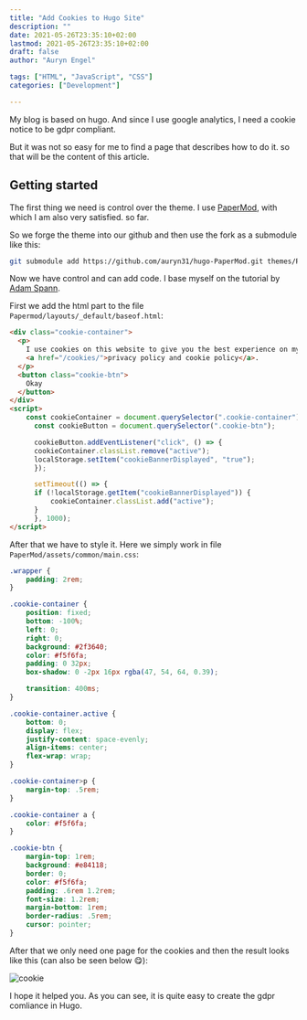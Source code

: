 ```yaml
---
title: "Add Cookies to Hugo Site"
description: ""
date: 2021-05-26T23:35:10+02:00
lastmod: 2021-05-26T23:35:10+02:00
draft: false
author: "Auryn Engel"

tags: ["HTML", "JavaScript", "CSS"]
categories: ["Development"]

---
```

My blog is based on hugo. And since I use google analytics, I need a cookie notice to be gdpr compliant.
<!--more-->

But it was not so easy for me to find a page that describes how to do it. so that will be the content of this article.

## Getting started

The first thing we need is control over the theme. I use [PaperMod](https://themes.gohugo.io/hugo-papermod/), with which I am also very satisfied. so far.

So we forge the theme into our github and then use the fork as a submodule like this:

```bash
git submodule add https://github.com/auryn31/hugo-PaperMod.git themes/PaperMod --depth=1
```

Now we have control and can add code. I base myself on the tutorial by [Adam Spann](https://bas-man.github.io/post/add-cookie-warning/).

First we add the html part to the file `Papermod/layouts/_default/baseof.html`:

```html
<div class="cookie-container">
  <p>
    I use cookies on this website to give you the best experience on my blog. To find out more, read our
    <a href="/cookies/">privacy policy and cookie policy</a>.
  </p>
  <button class="cookie-btn">
    Okay
  </button>
</div>
<script>
    const cookieContainer = document.querySelector(".cookie-container");
      const cookieButton = document.querySelector(".cookie-btn");

      cookieButton.addEventListener("click", () => {
      cookieContainer.classList.remove("active");
      localStorage.setItem("cookieBannerDisplayed", "true");
      });

      setTimeout(() => {
      if (!localStorage.getItem("cookieBannerDisplayed")) {
          cookieContainer.classList.add("active");
      }
      }, 1000);
</script>
```

After that we have to style it. Here we simply work in file `PaperMod/assets/common/main.css`:

```css
.wrapper {
    padding: 2rem;
}

.cookie-container {
    position: fixed;
    bottom: -100%;
    left: 0;
    right: 0;
    background: #2f3640;
    color: #f5f6fa;
    padding: 0 32px;
    box-shadow: 0 -2px 16px rgba(47, 54, 64, 0.39);

    transition: 400ms;
}

.cookie-container.active {
    bottom: 0;
    display: flex;
    justify-content: space-evenly;
    align-items: center;
    flex-wrap: wrap;
}

.cookie-container>p {
    margin-top: .5rem;
}

.cookie-container a {
    color: #f5f6fa;
}

.cookie-btn {
    margin-top: 1rem;
    background: #e84118;
    border: 0;
    color: #f5f6fa;
    padding: .6rem 1.2rem;
    font-size: 1.2rem;
    margin-bottom: 1rem;
    border-radius: .5rem;
    cursor: pointer;
}
```

After that we only need one page for the cookies and then the result looks like this (can also be seen below 😋):

![cookie](/img/cookie/cookie.png)

I hope it helped you. As you can see, it is quite easy to create the gdpr comliance in Hugo.